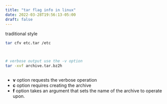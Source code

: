 ```yaml
---
title: "tar flag info in linux"
date: 2022-03-28T19:56:13-05:00
draft: false
---
```


traditional  style

```bash
tar cfv etc.tar /etc




```
```bash
# verbose output use the -v option
tar -xvf archive.tar.bz2h



```

- **v** option requests the verbose operation
- **c** option requires creating the archive
- **f** option takes an argument that sets the name of the archive to operate upon.